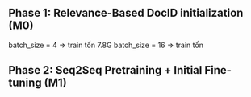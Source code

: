 ## Phase 1: Relevance-Based DocID initialization (M0)
batch_size = 4 => train tốn 7.8G
batch_size = 16 => train tốn 
## Phase 2: Seq2Seq Pretraining + Initial Fine-tuning (M1)